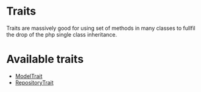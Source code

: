 # Traits

Traits are massively good for using set of methods in many classes to fullfil the drop of the php single class inheritance.

# Available traits
- [ModelTrait](./model-trait)
- [RepositoryTrait](./repository-trait)
